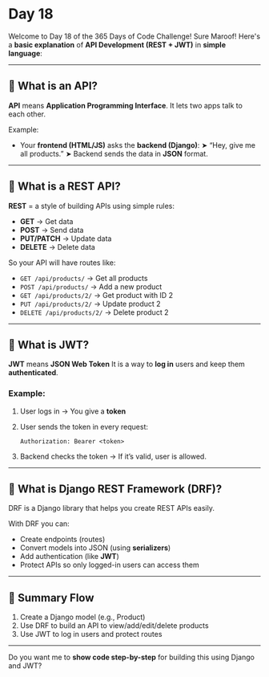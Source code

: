 # Day 18

Welcome to Day 18 of the 365 Days of Code Challenge!
Sure Maroof! Here's a **basic explanation** of **API Development (REST + JWT)** in **simple language**:

---

## 🔹 What is an API?

**API** means **Application Programming Interface**.
It lets two apps talk to each other.

Example:

* Your **frontend (HTML/JS)** asks the **backend (Django)**:
  ➤ “Hey, give me all products.”
  ➤ Backend sends the data in **JSON** format.

---

## 🔹 What is a REST API?

**REST** = a style of building APIs using simple rules:

* **GET** → Get data
* **POST** → Send data
* **PUT/PATCH** → Update data
* **DELETE** → Delete data

So your API will have routes like:

* `GET /api/products/` → Get all products
* `POST /api/products/` → Add a new product
* `GET /api/products/2/` → Get product with ID 2
* `PUT /api/products/2/` → Update product 2
* `DELETE /api/products/2/` → Delete product 2

---

## 🔹 What is JWT?

**JWT** means **JSON Web Token**
It is a way to **log in** users and keep them **authenticated**.

### Example:

1. User logs in → You give a **token**
2. User sends the token in every request:

   ```
   Authorization: Bearer <token>
   ```
3. Backend checks the token → If it’s valid, user is allowed.

---

## 🔹 What is Django REST Framework (DRF)?

DRF is a Django library that helps you create REST APIs easily.

With DRF you can:

* Create endpoints (routes)
* Convert models into JSON (using **serializers**)
* Add authentication (like **JWT**)
* Protect APIs so only logged-in users can access them

---

## 🔹 Summary Flow

1. Create a Django model (e.g., Product)
2. Use DRF to build an API to view/add/edit/delete products
3. Use JWT to log in users and protect routes

---

Do you want me to **show code step-by-step** for building this using Django and JWT?

